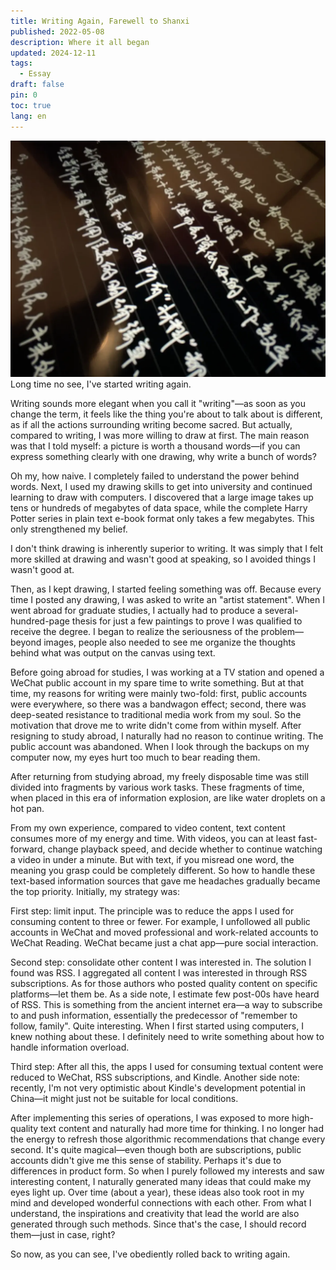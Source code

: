 ```yaml
---
title: Writing Again, Farewell to Shanxi
published: 2022-05-08
description: Where it all began
updated: 2024-12-11
tags:
  - Essay
draft: false
pin: 0
toc: true
lang: en
---
```

![](./_images/再来码字，再见山西-1754470929070.webp)
Long time no see, I've started writing again.

Writing sounds more elegant when you call it "writing"—as soon as you change the term, it feels like the thing you're about to talk about is different, as if all the actions surrounding writing become sacred. But actually, compared to writing, I was more willing to draw at first. The main reason was that I told myself: a picture is worth a thousand words—if you can express something clearly with one drawing, why write a bunch of words?

Oh my, how naive. I completely failed to understand the power behind words. Next, I used my drawing skills to get into university and continued learning to draw with computers. I discovered that a large image takes up tens or hundreds of megabytes of data space, while the complete Harry Potter series in plain text e-book format only takes a few megabytes. This only strengthened my belief.

I don't think drawing is inherently superior to writing. It was simply that I felt more skilled at drawing and wasn't good at speaking, so I avoided things I wasn't good at.

Then, as I kept drawing, I started feeling something was off. Because every time I posted any drawing, I was asked to write an "artist statement". When I went abroad for graduate studies, I actually had to produce a several-hundred-page thesis for just a few paintings to prove I was qualified to receive the degree. I began to realize the seriousness of the problem—beyond images, people also needed to see me organize the thoughts behind what was output on the canvas using text.

Before going abroad for studies, I was working at a TV station and opened a WeChat public account in my spare time to write something. But at that time, my reasons for writing were mainly two-fold: first, public accounts were everywhere, so there was a bandwagon effect; second, there was deep-seated resistance to traditional media work from my soul. So the motivation that drove me to write didn't come from within myself. After resigning to study abroad, I naturally had no reason to continue writing. The public account was abandoned. When I look through the backups on my computer now, my eyes hurt too much to bear reading them.

After returning from studying abroad, my freely disposable time was still divided into fragments by various work tasks. These fragments of time, when placed in this era of information explosion, are like water droplets on a hot pan.

From my own experience, compared to video content, text content consumes more of my energy and time. With videos, you can at least fast-forward, change playback speed, and decide whether to continue watching a video in under a minute. But with text, if you misread one word, the meaning you grasp could be completely different. So how to handle these text-based information sources that gave me headaches gradually became the top priority. Initially, my strategy was:

First step: limit input. The principle was to reduce the apps I used for consuming content to three or fewer. For example, I unfollowed all public accounts in WeChat and moved professional and work-related accounts to WeChat Reading. WeChat became just a chat app—pure social interaction.

Second step: consolidate other content I was interested in. The solution I found was RSS. I aggregated all content I was interested in through RSS subscriptions. As for those authors who posted quality content on specific platforms—let them be. As a side note, I estimate few post-00s have heard of RSS. This is something from the ancient internet era—a way to subscribe to and push information, essentially the predecessor of "remember to follow, family". Quite interesting. When I first started using computers, I knew nothing about these. I definitely need to write something about how to handle information overload.

Third step: After all this, the apps I used for consuming textual content were reduced to WeChat, RSS subscriptions, and Kindle. Another side note: recently, I'm not very optimistic about Kindle's development potential in China—it might just not be suitable for local conditions.

After implementing this series of operations, I was exposed to more high-quality text content and naturally had more time for thinking. I no longer had the energy to refresh those algorithmic recommendations that change every second. It's quite magical—even though both are subscriptions, public accounts didn't give me this sense of stability. Perhaps it's due to differences in product form. So when I purely followed my interests and saw interesting content, I naturally generated many ideas that could make my eyes light up. Over time (about a year), these ideas also took root in my mind and developed wonderful connections with each other. From what I understand, the inspirations and creativity that lead the world are also generated through such methods. Since that's the case, I should record them—just in case, right?

So now, as you can see, I've obediently rolled back to writing again.